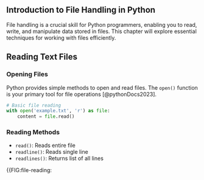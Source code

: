 ## Introduction to File Handling in Python

File handling is a crucial skill for Python programmers, enabling you to read, write, and manipulate data stored in files. This chapter will explore essential techniques for working with files efficiently.

## Reading Text Files

### Opening Files
Python provides simple methods to open and read files. The `open()` function is your primary tool for file operations [@pythonDocs2023].

```python
# Basic file reading
with open('example.txt', 'r') as file:
    content = file.read()
```

### Reading Methods
- `read()`: Reads entire file
- `readline()`: Reads single line
- `readlines()`: Returns list of all lines

{{FIG:file-reading:
